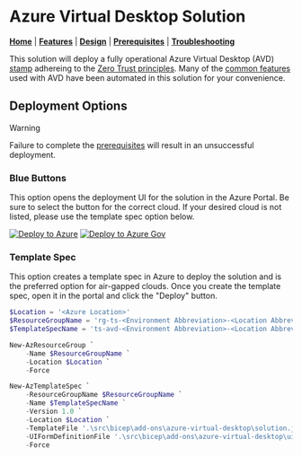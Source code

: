 # Azure Virtual Desktop Solution

[**Home**](./README.md) | [**Features**](./docs/features.md) | [**Design**](./docs/design.md) | [**Prerequisites**](./docs/prerequisites.md) | [**Troubleshooting**](./docs/troubleshooting.md)

This solution will deploy a fully operational Azure Virtual Desktop (AVD) [stamp](https://learn.microsoft.com/azure/architecture/patterns/deployment-stamp) adhereing to the [Zero Trust principles](https://learn.microsoft.com/security/zero-trust/azure-infrastructure-avd). Many of the [common features](./docs/features.md) used with AVD have been automated in this solution for your convenience.

## Deployment Options

> [!WARNING]
> Failure to complete the [prerequisites](./docs/prerequisites.md) will result in an unsuccessful deployment.

### Blue Buttons

This option opens the deployment UI for the solution in the Azure Portal. Be sure to select the button for the correct cloud. If your desired cloud is not listed, please use the template spec option below.

[![Deploy to Azure](https://aka.ms/deploytoazurebutton)](https://portal.azure.com/#blade/Microsoft_Azure_CreateUIDef/CustomDeploymentBlade/uri/https%3A%2F%2Fraw.githubusercontent.com%2FAzure%2Fmissionlz%2Fmain%2Fsrc%2Fadd-ons%2Fazure-virtual-desktop%2Fsolution.json/uiFormDefinitionUri/https%3A%2F%2Fraw.githubusercontent.com%2FAzure%2Fmissionlz%2Fmain%2Fsrc%2Fadd-ons%2Fazure-virtual-desktop%2FuiDefinition.json)
[![Deploy to Azure Gov](https://aka.ms/deploytoazuregovbutton)](https://portal.azure.us/#blade/Microsoft_Azure_CreateUIDef/CustomDeploymentBlade/uri/https%3A%2F%2Fraw.githubusercontent.com%2FAzure%2Fmissionlz%2Fmain%2Fsrc%2Fadd-ons%2Fazure-virtual-desktop%2Fsolution.json/uiFormDefinitionUri/https%3A%2F%2Fraw.githubusercontent.com%2FAzure%2Fmissionlz%2Fmain%2Fsrc%2Fadd-ons%2Fazure-virtual-desktop%2FuiDefinition.json)

### Template Spec

This option creates a template spec in Azure to deploy the solution and is the preferred option for air-gapped clouds. Once you create the template spec, open it in the portal and click the "Deploy" button.

````powershell
$Location = '<Azure Location>'
$ResourceGroupName = 'rg-ts-<Environment Abbreviation>-<Location Abbreviation>'
$TemplateSpecName = 'ts-avd-<Environment Abbreviation>-<Location Abbreviation>'

New-AzResourceGroup `
    -Name $ResourceGroupName `
    -Location $Location `
    -Force

New-AzTemplateSpec `
    -ResourceGroupName $ResourceGroupName `
    -Name $TemplateSpecName `
    -Version 1.0 `
    -Location $Location `
    -TemplateFile '.\src\bicep\add-ons\azure-virtual-desktop\solution.json' `
    -UIFormDefinitionFile '.\src\bicep\add-ons\azure-virtual-desktop\uiDefinition.json' `
    -Force
````
